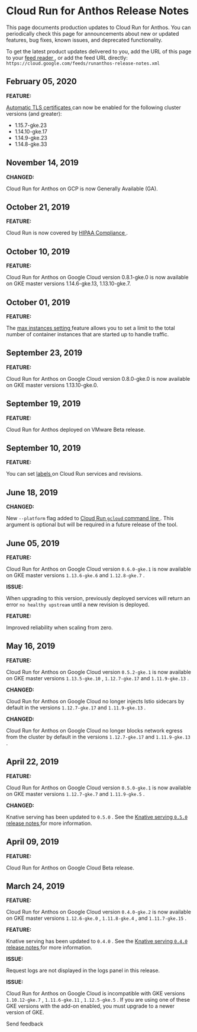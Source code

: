 #  Cloud Run for Anthos Release Notes

This page documents production updates to Cloud Run for Anthos. You can
periodically check this page for announcements about new or updated features,
bug fixes, known issues, and deprecated functionality.

To get the latest product updates delivered to you, add the URL of this page
to your [ feed reader
](https://wikipedia.org/wiki/Comparison_of_feed_aggregators) , or add the feed
URL directly: ` https://cloud.google.com/feeds/runanthos-release-notes.xml `

##  February 05, 2020

**FEATURE:**

[ Automatic TLS certificates ](https://cloud.google.com/run/docs/gke/auto-tls)
can now be enabled for the following cluster versions (and greater):

  * 1.15.7-gke.23 
  * 1.14.10-gke.17 
  * 1.14.9-gke.23 
  * 1.14.8-gke.33 

##  November 14, 2019

**CHANGED:**

Cloud Run for Anthos on GCP is now Generally Available (GA).

##  October 21, 2019

**FEATURE:**

Cloud Run is now covered by [ HIPAA Compliance
](https://cloud.google.com/security/compliance/hipaa/) .

##  October 10, 2019

**FEATURE:**

Cloud Run for Anthos on Google Cloud version 0.8.1-gke.0 is now available on
GKE master versions 1.14.6-gke.13, 1.13.10-gke.7.

##  October 01, 2019

**FEATURE:**

The [ max instances setting
](https://cloud.google.com/run/docs/configuring/max-instances) feature allows
you to set a limit to the total number of container instances that are started
up to handle traffic.

##  September 23, 2019

**FEATURE:**

Cloud Run for Anthos on Google Cloud version 0.8.0-gke.0 is now available on
GKE master versions 1.13.10-gke.0.

##  September 19, 2019

**FEATURE:**

Cloud Run for Anthos deployed on VMware Beta release.

##  September 10, 2019

**FEATURE:**

You can set [ labels ](https://cloud.google.com/run/docs/configuring/labels)
on Cloud Run services and revisions.

##  June 18, 2019

**CHANGED:**

New ` --platform ` flag added to [ Cloud Run ` gcloud ` command line
](https://cloud.google.com/sdk/gcloud/reference/beta/run/) . This argument is
optional but will be required in a future release of the tool.

##  June 05, 2019

**FEATURE:**

Cloud Run for Anthos on Google Cloud version ` 0.6.0-gke.1 ` is now available
on GKE master versions ` 1.13.6-gke.6 ` and ` 1.12.8-gke.7 ` .

**ISSUE:**

When upgrading to this version, previously deployed services will return an
error ` no healthy upstream ` until a new revision is deployed.

**FEATURE:**

Improved reliability when scaling from zero.

##  May 16, 2019

**FEATURE:**

Cloud Run for Anthos on Google Cloud version ` 0.5.2-gke.1 ` is now available
on GKE master versions ` 1.13.5-gke.10 ` , ` 1.12.7-gke.17 ` and `
1.11.9-gke.13 ` .

**CHANGED:**

Cloud Run for Anthos on Google Cloud no longer injects Istio sidecars by
default in the versions ` 1.12.7-gke.17 ` and ` 1.11.9-gke.13 ` .

**CHANGED:**

Cloud Run for Anthos on Google Cloud no longer blocks network egress from the
cluster by default in the versions ` 1.12.7-gke.17 ` and ` 1.11.9-gke.13 ` .

##  April 22, 2019

**FEATURE:**

Cloud Run for Anthos on Google Cloud version ` 0.5.0-gke.1 ` is now available
on GKE master versions ` 1.12.7-gke.7 ` and ` 1.11.9-gke.5 ` .

**CHANGED:**

Knative serving has been updated to ` 0.5.0 ` . See the [ Knative serving `
0.5.0 ` release notes
](https://github.com/knative/serving/releases/tag/v0.5.0) for more
information.

##  April 09, 2019

**FEATURE:**

Cloud Run for Anthos on Google Cloud Beta release.

##  March 24, 2019

**FEATURE:**

Cloud Run for Anthos on Google Cloud version ` 0.4.0-gke.2 ` is now available
on GKE master versions ` 1.12.6-gke.0 ` , ` 1.11.8-gke.4 ` , and `
1.11.7-gke.15 ` .

**FEATURE:**

Knative serving has been updated to ` 0.4.0 ` . See the [ Knative serving `
0.4.0 ` release notes
](https://github.com/knative/serving/releases/tag/v0.4.0) for more
information.

**ISSUE:**

Request logs are not displayed in the logs panel in this release.

**ISSUE:**

Cloud Run for Anthos on Google Cloud is incompatible with GKE versions `
1.10.12-gke.7 ` , ` 1.11.6-gke.11 ` , ` 1.12.5-gke.5 ` . If you are using one
of these GKE versions with the add-on enabled, you must upgrade to a newer
version of GKE.

Send feedback

